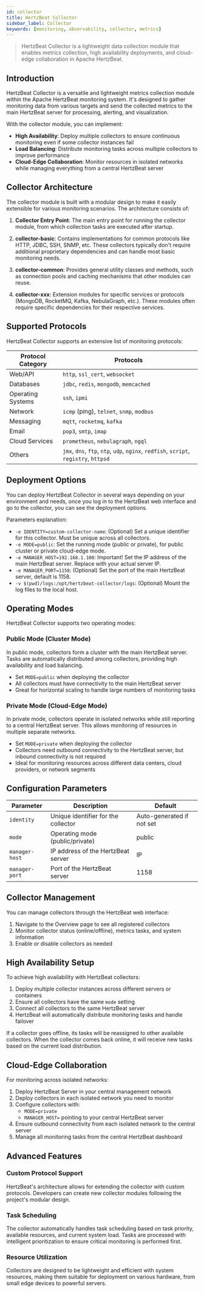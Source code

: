 ```yaml
---
id: collector
title: HertzBeat Collector
sidebar_label: Collector 
keywords: [monitoring, observability, collector, metrics]
---
```


> HertzBeat Collector is a lightweight data collection module that enables metrics collection, high availability deployments, and cloud-edge collaboration in Apache HertzBeat.

## Introduction

HertzBeat Collector is a versatile and lightweight metrics collection module within the Apache HertzBeat monitoring system. It's designed to gather monitoring data from various targets and send the collected metrics to the main HertzBeat server for processing, alerting, and visualization.

With the collector module, you can implement:

- **High Availability**: Deploy multiple collectors to ensure continuous monitoring even if some collector instances fail
- **Load Balancing**: Distribute monitoring tasks across multiple collectors to improve performance
- **Cloud-Edge Collaboration**: Monitor resources in isolated networks while managing everything from a central HertzBeat server

## Collector Architecture

The collector module is built with a modular design to make it easily extensible for various monitoring scenarios. The architecture consists of:

1. **Collector Entry Point**: The main entry point for running the collector module, from which collection tasks are executed after startup.

2. **collector-basic**: Contains implementations for common protocols like HTTP, JDBC, SSH, SNMP, etc. These collectors typically don't require additional proprietary dependencies and can handle most basic monitoring needs.

3. **collector-common**: Provides general utility classes and methods, such as connection pools and caching mechanisms that other modules can reuse.

4. **collector-xxx**: Extension modules for specific services or protocols (MongoDB, RocketMQ, Kafka, NebulaGraph, etc.). These modules often require specific dependencies for their respective services.

## Supported Protocols

HertzBeat Collector supports an extensive list of monitoring protocols:

| Protocol Category | Protocols                                                                             |
| ----------------- | ------------------------------------------------------------------------------------- |
| Web/API           | `http`, `ssl_cert`, `websocket`                                                       |
| Databases         | `jdbc`, `redis`, `mongodb`, `memcached`                                               |
| Operating Systems | `ssh`, `ipmi`                                                                         |
| Network           | `icmp` (ping), `telnet`, `snmp`, `modbus`                                             |
| Messaging         | `mqtt`, `rocketmq`, `kafka`                                                           |
| Email             | `pop3`, `smtp`, `imap`                                                                |
| Cloud Services    | `prometheus`, `nebulagraph`, `ngql`                                                   |
| Others            | `jmx`, `dns`, `ftp`, `ntp`, `udp`, `nginx`, `redfish`, `script`, `registry`, `httpsd` |

## Deployment Options

You can deploy HertzBeat Collector in several ways depending on your environment and needs, once you log in to the HertzBeat web interface and go to the collector, you can see the deployment options.

Parameters explanation:

- `-e IDENTITY=custom-collector-name`: (Optional) Set a unique identifier for this collector. Must be unique across all collectors.
- `-e MODE=public`: Set the running mode (public or private), for public cluster or private cloud-edge mode.
- `-e MANAGER_HOST=192.168.1.100`: Important! Set the IP address of the main HertzBeat server. Replace with your actual server IP.
- `-e MANAGER_PORT=1158`: (Optional) Set the port of the main HertzBeat server, default is 1158.
- `-v $(pwd)/logs:/opt/hertzbeat-collector/logs`: (Optional) Mount the log files to the local host.

## Operating Modes

HertzBeat Collector supports two operating modes:

### Public Mode (Cluster Mode)

In public mode, collectors form a cluster with the main HertzBeat server. Tasks are automatically distributed among collectors, providing high availability and load balancing.

- Set `MODE=public` when deploying the collector
- All collectors must have connectivity to the main HertzBeat server
- Great for horizontal scaling to handle large numbers of monitoring tasks

### Private Mode (Cloud-Edge Mode)

In private mode, collectors operate in isolated networks while still reporting to a central HertzBeat server. This allows monitoring of resources in multiple separate networks.

- Set `MODE=private` when deploying the collector
- Collectors need outbound connectivity to the HertzBeat server, but inbound connectivity is not required
- Ideal for monitoring resources across different data centers, cloud providers, or network segments

## Configuration Parameters

| Parameter      | Description                         | Default                   |
| -------------- | ----------------------------------- | ------------------------- |
| `identity`     | Unique identifier for the collector | Auto-generated if not set |
| `mode`         | Operating mode (public/private)     | public                    |
| `manager-host` | IP address of the HertzBeat server  | IP               |
| `manager-port` | Port of the HertzBeat server        | 1158                      |

## Collector Management

You can manage collectors through the HertzBeat web interface:

1. Navigate to the Overview page to see all registered collectors
2. Monitor collector status (online/offline), metrics tasks, and system information
3. Enable or disable collectors as needed

## High Availability Setup

To achieve high availability with HertzBeat collectors:

1. Deploy multiple collector instances across different servers or containers
2. Ensure all collectors have the same `mode` setting
3. Connect all collectors to the same HertzBeat server
4. HertzBeat will automatically distribute monitoring tasks and handle failover

If a collector goes offline, its tasks will be reassigned to other available collectors. When the collector comes back online, it will receive new tasks based on the current load distribution.

## Cloud-Edge Collaboration

For monitoring across isolated networks:

1. Deploy HertzBeat Server in your central management network
2. Deploy collectors in each isolated network you need to monitor
3. Configure collectors with:
      - `MODE=private`
      - `MANAGER_HOST=` pointing to your central HertzBeat server
4. Ensure outbound connectivity from each isolated network to the central server
5. Manage all monitoring tasks from the central HertzBeat dashboard

## Advanced Features

### Custom Protocol Support

HertzBeat's architecture allows for extending the collector with custom protocols. Developers can create new collector modules following the project's modular design.

### Task Scheduling

The collector automatically handles task scheduling based on task priority, available resources, and current system load. Tasks are processed with intelligent prioritization to ensure critical monitoring is performed first.

### Resource Utilization

Collectors are designed to be lightweight and efficient with system resources, making them suitable for deployment on various hardware, from small edge devices to powerful servers.
